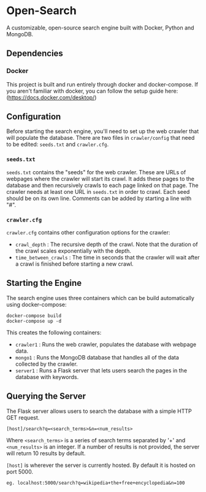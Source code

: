 # Open-Search

A customizable, open-source search engine built with Docker, Python and MongoDB.

## Dependencies

### Docker

This project is built and run entirely through docker and docker-compose. If you aren't familiar with docker, you can follow the setup guide here: (https://docs.docker.com/desktop/)

## Configuration

Before starting the search engine, you'll need to set up the web crawler that will populate the database. There are two files in `crawler/config` that need to be edited: `seeds.txt` and `crawler.cfg`.

### `seeds.txt`

`seeds.txt` contains the "seeds" for the web crawler. These are URLs of webpages where the crawler will start its crawl. It adds these pages to the database and then recursively crawls to each page linked on that page. The crawler needs at least one URL in `seeds.txt` in order to crawl. Each seed should be on its own line. Comments can be added by starting a line with "#".

### `crawler.cfg`

`crawler.cfg` contains other configuration options for the crawler:
- `crawl_depth` : The recursive depth of the crawl. Note that the duration of the crawl scales exponentially with the depth.
- `time_between_crawls` : The time in seconds that the crawler will wait after a crawl is finished before starting a new crawl. 

## Starting the Engine

The search engine uses three containers which can be build automatically using docker-compose:
```docker
docker-compose build
docker-compose up -d
```
This creates the following containers:
- `crawler1` : Runs the web crawler, populates the database with webpage data.
- `mongo1` : Runs the MongoDB database that handles all of the data collected by the crawler.
- `server1` : Runs a Flask server that lets users search the pages in the database with keywords.

## Querying the Server

The Flask server allows users to search the database with a simple HTTP GET request.
```
[host]/search?q=<search_terms>&n=<num_results>
```
Where `<search_terms>` is a series of search terms separated by '+' and `<num_results>` is an integer. If a number of results is not provided, the server will return 10 results by default.

`[host]` is wherever the server is currently hosted. By default it is hosted on port 5000.

```
eg. localhost:5000/search?q=wikipedia+the+free+encyclopedia&n=100
```